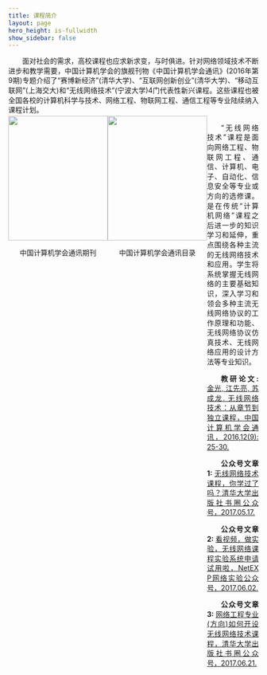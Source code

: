 ```yaml
---
title: 课程简介
layout: page
hero_height: is-fullwidth
show_sidebar: false
---
```

<body>
<p style="text-indent:2em; text-align:justify;line-height:140%;margin-bottom:2px;word-break:break-all;">面对社会的需求，高校课程也应求新求变，与时俱进。针对网络领域技术不断进步和教学需要，中国计算机学会的旗舰刊物《中国计算机学会通讯》(2016年第9期)专题介绍了“赛博新经济”(清华大学)、“互联网创新创业”(清华大学)、“移动互联网”(上海交大)和“无线网络技术”(宁波大学)4门代表性新兴课程。这些课程也被全国各校的计算机科学与技术、网络工程、物联网工程、通信工程等专业陆续纳入课程计划。</p>	
	
<div style="display:flex;justify-content: space-between;padding-bottom:100px;">
<div>
    <img src="https://0nil0.github.io/img/course1.png"  width="200" height="250">
    <p style="text-align:center;">中国计算机学会通讯期刊</p>
</div>
<div>
    <img src="https://0nil0.github.io/img/course2.png"  width="200" height="250">
    <p style="text-align:center;">中国计算机学会通讯目录</p>
</div>
<div>
<p style="text-indent:2em; text-align:justify;line-height:140%;word-break:break-all;">“无线网络技术”课程是面向网络工程、物联网工程、通信、计算机、电子、自动化、信息安全等专业或方向的选修课。是在传统“计算机网络”课程之后进一步的知识学习和延伸，重点围绕各种主流的无线网络技术和应用。学生将系统掌握无线网络的主要基础知识，深入学习和领会多种主流无线网络协议的工作原理和功能、无线网络协议仿真技术、无线网络应用的设计方法等专业知识。</p>
<p style="text-indent:2em; text-align:justify;line-height:140%;margin-bottom:2px;word-break:break-all;"><strong>教研论文: </strong><a href="https://0nil0.github.io/publications/ccf.pdf"><u>金光, 江先亮, 苏成龙. 无线网络技术：从章节到独立课程，中国计算机学会通讯，2016,12(9):25-30.</u></a></p>

<p style="text-indent:2em; text-align:justify;line-height:140%;margin-bottom:2px;word-break:break-all;"><strong>公众号文章1: </strong><a href="http://mp.weixin.qq.com/s/F0-UWRd8uX2dfKmTrAmRcw "><u>无线网络技术课程，你学过了吗？清华大学出版社书圈公众号，2017.05.17.</u></a></p>
<p style="text-indent:2em; text-align:justify;line-height:140%;margin-bottom:2px;word-break:break-all;"><strong>公众号文章2: </strong><a href="https://mp.weixin.qq.com/s?__biz=MzIyMDUyODkyNQ==&mid=100000379&idx=1&sn=411059019613322b361c9b60bfc1e02b&chksm=17cbea0920bc631febf5f0797bf1a1cf9867edb4bf40818fe15b18c62e11a3439859757b43b7&mpshare=1&scene=23&srcid=0602rggdl7BOs56GDs21Tudu#rd"><u>看视频，做实验，无线网络课程实验系统申请试用啦，NetEXP网络实验公众号，2017.06.02.</u></a></p>

<p style="text-indent:2em; text-align:justify;line-height:140%;margin-bottom:2px;word-break:break-all;"><strong>公众号文章3: </strong><a href="https://mp.weixin.qq.com/s?__biz=MzI5MzIwNDI1MQ==&mid=2650118055&idx=4&sn=23ab6a31b679a86786a7c7c5e74ee4f2&chksm=f4748fd3c30306c5854fb6c57a8b78e6718ecb40d7397d04feb8676e117ee11e1f6daf391460&mpshare=1&scene=1&srcid=0703xceP241uBNxQREOmMJzr#rd"><u>网络工程专业(方向)如何开设无线网络技术课程，清华大学出版社书圈公众号，2017.06.21.</u></a></p></body>
